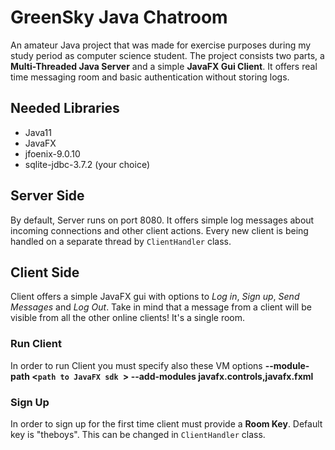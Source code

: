 # GreenSky Java Chatroom
An amateur Java project that was made for exercise purposes during my study period as computer science student.
The project consists two parts, a **Multi-Threaded Java Server** and a simple **JavaFX Gui Client**.
It offers real time messaging room and basic authentication without storing logs.

## Needed Libraries
* Java11
* JavaFX
* jfoenix-9.0.10
* sqlite-jdbc-3.7.2 (your choice)

## Server Side
By default, Server runs on port 8080. It offers simple log messages 
about incoming connections and other client actions. Every new client is being handled on a separate thread by
```ClientHandler``` class.

## Client Side
Client offers a simple JavaFX gui with options to *Log in*, *Sign up*, *Send Messages* and *Log Out*. Take in mind
that a message from a client will be visible from all the other online clients! It's a single room.

### Run Client
In order to run Client you must specify also these VM options 
**--module-path  <```path to JavaFX sdk ```>  --add-modules javafx.controls,javafx.fxml**

### Sign Up 
In order to sign up for the first time client must provide a **Room Key**. Default key is "theboys". This can be changed
in ```ClientHandler``` class.


